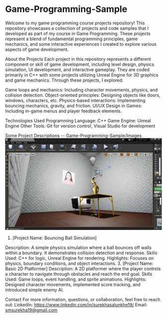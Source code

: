 # Game-Programming-Sample

Welcome to my game programming course projects repository! This repository showcases a collection of projects and code samples that I developed as part of my course in Game Programming. These projects represent a blend of fundamental programming principles, game mechanics, and some interactive experiences I created to explore various aspects of game development.

About the Projects
Each project in this repository represents a different component or skill of game development, including level design, physics simulation, UI development, and interactive gameplay. They are coded primarily in C++ with some projects utilizing Unreal Engine for 3D graphics and game mechanics. Through these projects, I explored:

Game loops and mechanics: Including character movements, physics, and collision detection.
Object-oriented principles: Designing objects like doors, windows, characters, etc.
Physics-based interactions: Implementing bouncing mechanics, gravity, and friction.
UI/UX Design in Games: Including in-game menus and player feedback elements.

Technologies Used
Programming Language: C++
Game Engine: Unreal Engine
Other Tools: Git for version control, Visual Studio for development

Some Project Descriptions
-- Game-Programming-Sample/Images
![Scene](Images/scene.png)

1. [Project Name: Bouncing Ball Simulation]

Description: A simple physics simulation where a ball bounces off walls within a boundary. It demonstrates collision detection and response.
Skills Used: C++ for logic, Unreal Engine for rendering.
Highlights: Focuses on physics, boundary conditions, and object interactions.
3. [Project Name: Basic 2D Platformer]
Description: A 2D platformer where the player controls a character to navigate through obstacles and reach the end goal.
Skills Used: Game loops, event handling, and sprite animations.
Highlights: Designed character movements, implemented score tracking, and introduced simple enemy AI.

Contact
For more information, questions, or collaboration, feel free to reach out:
LinkedIn: https://www.linkedin.com/in/surekhasalunkhe19/
Email: smsurekha19@gmail.com
